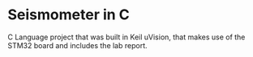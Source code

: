 # Seismometer in C
C Language project that was built in Keil uVision, that makes use of the STM32 board and includes the lab report. 

